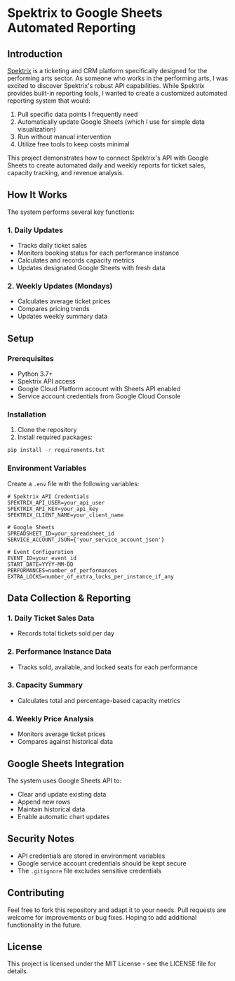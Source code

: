 # Spektrix to Google Sheets Automated Reporting

## Introduction

[Spektrix](https://www.spektrix.com/) is a ticketing and CRM platform specifically designed for the performing arts sector. As someone who works in the performing arts, I was excited to discover Spektrix's robust API capabilities. While Spektrix provides built-in reporting tools, I wanted to create a customized automated reporting system that would:

1. Pull specific data points I frequently need
2. Automatically update Google Sheets (which I use for simple data visualization)
3. Run without manual intervention
4. Utilize free tools to keep costs minimal

This project demonstrates how to connect Spektrix's API with Google Sheets to create automated daily and weekly reports for ticket sales, capacity tracking, and revenue analysis.

## How It Works

The system performs several key functions:

### 1. Daily Updates
- Tracks daily ticket sales
- Monitors booking status for each performance instance
- Calculates and records capacity metrics
- Updates designated Google Sheets with fresh data

### 2. Weekly Updates (Mondays)
- Calculates average ticket prices
- Compares pricing trends
- Updates weekly summary data

## Setup

### Prerequisites
- Python 3.7+
- Spektrix API access
- Google Cloud Platform account with Sheets API enabled
- Service account credentials from Google Cloud Console

### Installation

1. Clone the repository
2. Install required packages:
```bash
pip install -r requirements.txt
```

### Environment Variables

Create a `.env` file with the following variables:

```plaintext
# Spektrix API Credentials
SPEKTRIX_API_USER=your_api_user
SPEKTRIX_API_KEY=your_api_key
SPEKTRIX_CLIENT_NAME=your_client_name

# Google Sheets
SPREADSHEET_ID=your_spreadsheet_id
SERVICE_ACCOUNT_JSON={'your_service_account_json'}

# Event Configuration
EVENT_ID=your_event_id
START_DATE=YYYY-MM-DD
PERFORMANCES=number_of_performances
EXTRA_LOCKS=number_of_extra_locks_per_instance_if_any
```

## Data Collection & Reporting

### 1. Daily Ticket Sales Data
- Records total tickets sold per day

### 2. Performance Instance Data
- Tracks sold, available, and locked seats for each performance

### 3. Capacity Summary
- Calculates total and percentage-based capacity metrics

### 4. Weekly Price Analysis
- Monitors average ticket prices
- Compares against historical data

## Google Sheets Integration

The system uses Google Sheets API to:
- Clear and update existing data
- Append new rows
- Maintain historical data
- Enable automatic chart updates

## Security Notes

- API credentials are stored in environment variables
- Google service account credentials should be kept secure
- The `.gitignore` file excludes sensitive credentials

## Contributing

Feel free to fork this repository and adapt it to your needs. Pull requests are welcome for improvements or bug fixes. Hoping to add additional functionality in the future.

## License

This project is licensed under the MIT License - see the LICENSE file for details.